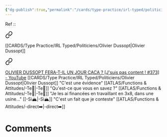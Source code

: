 ```yaml
---
{"dg-publish":true,"permalink":"/cards/type-practice/irl-typed/politiciens/olivier-dussopt/","created":"2023-04-05T10:20:58.464+02:00","updated":"2023-04-05T12:30:00.013+02:00"}
---
```


Ref :: 


<div class="transclusion internal-embed is-loaded"><a class="markdown-embed-link" href="/jsuispascontent/#3f4474" aria-label="Open link"><svg xmlns="http://www.w3.org/2000/svg" width="24" height="24" viewBox="0 0 24 24" fill="none" stroke="currentColor" stroke-width="2" stroke-linecap="round" stroke-linejoin="round" class="svg-icon lucide-link"><path d="M10 13a5 5 0 0 0 7.54.54l3-3a5 5 0 0 0-7.07-7.07l-1.72 1.71"></path><path d="M14 11a5 5 0 0 0-7.54-.54l-3 3a5 5 0 0 0 7.07 7.07l1.71-1.71"></path></svg></a><div class="markdown-embed">



[[CARDS/Type Practice/IRL Typed/Politiciens/Olivier Dussopt\|Olivier Dussopt]] 

</div></div>


<div class="transclusion internal-embed is-loaded"><a class="markdown-embed-link" href="/jsuispascontent/#b3c4ec" aria-label="Open link"><svg xmlns="http://www.w3.org/2000/svg" width="24" height="24" viewBox="0 0 24 24" fill="none" stroke="currentColor" stroke-width="2" stroke-linecap="round" stroke-linejoin="round" class="svg-icon lucide-link"><path d="M10 13a5 5 0 0 0 7.54.54l3-3a5 5 0 0 0-7.07-7.07l-1.72 1.71"></path><path d="M14 11a5 5 0 0 0-7.54-.54l-3 3a5 5 0 0 0 7.07 7.07l1.71-1.71"></path></svg></a><div class="markdown-embed">



[OLIVIER DUSSOPT FERA-T-IL UN JOUR CACA ? [J'suis pas content ! #373] - YouTube](https://youtu.be/oMo0EMf5XCg?t=36)
[[CARDS/Type Practice/IRL Typed/Politiciens/Olivier Dussopt\|Olivier Dussopt]]
	"C'est une évidence" [[ATLAS/Functions & Attitudes/-Te🏹\|-Te🏹]]
	"Qu'est-ce que vous en savez ?" [[ATLAS/Functions & Attitudes/-Te🏹\|-Te🏹]]
	"Je les ai financées en travaillant en 3x8, dans une usine..." [[-Si🏔️\|-Si🏔️]] 
	"C'est un fait que je conteste" [[ATLAS/Functions & Attitudes/-direct➡️\|-direct➡️]] 

</div></div>




# Comments
<script src="https://utteranc.es/client.js"
        repo="Heart4sides/Comment_Section"
        issue-term="pathname"
        theme="gruvbox-dark"
        crossorigin="anonymous"
        async>
</script>